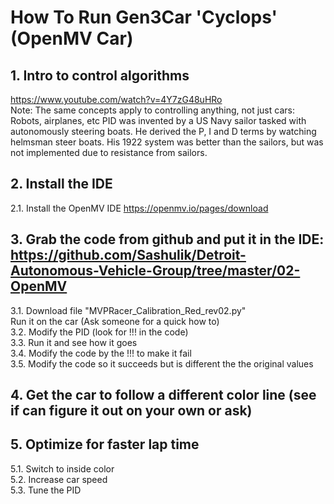 # How To Run Gen3Car 'Cyclops' (OpenMV Car)

## 1. Intro to control algorithms
https://www.youtube.com/watch?v=4Y7zG48uHRo <br />
Note: The same concepts apply to controlling anything, not just cars: Robots, airplanes, etc
PID was invented by a US Navy sailor tasked with autonomously steering boats. He derived the P, I and D terms by watching helmsman steer boats. His 1922 system was better than the sailors, but was not implemented due to resistance from sailors.

## 2. Install the IDE
2.1. Install the OpenMV IDE https://openmv.io/pages/download 

## 3. Grab the code from github and put it in the IDE: https://github.com/Sashulik/Detroit-Autonomous-Vehicle-Group/tree/master/02-OpenMV <br /> 
3.1. Download file "MVPRacer_Calibration_Red_rev02.py" <br /> 
Run it on the car (Ask someone for a quick how to) <br />
3.2. Modify the PID (look for !!! in the code) <br />
3.3. Run it and see how it goes <br />
3.4. Modify the code by the !!! to make it fail <br />
3.5. Modify the code so it succeeds but is different the the original values

## 4. Get the car to follow a different color line (see if can figure it out on your own or ask)

## 5. Optimize for faster lap time <br />
5.1. Switch to inside color <br />
5.2. Increase car speed <br />
5.3. Tune the PID
